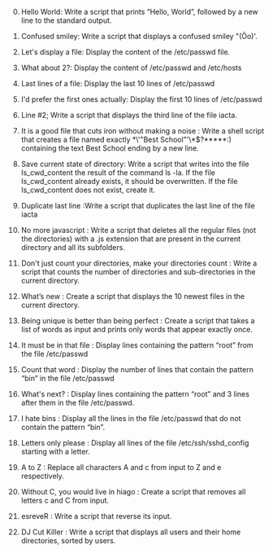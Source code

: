 0. Hello World: Write a script that prints “Hello, World”, followed by a new line to the standard output.

1. Confused smiley: Write a script that displays a confused smiley "(Ôo)'.

2. Let's display a file: Display the content of the /etc/passwd file.

3. What about 2?: Display the content of /etc/passwd and /etc/hosts

4. Last lines of a file: Display the last 10 lines of /etc/passwd

5. I'd prefer the first ones actually: Display the first 10 lines of /etc/passwd

6. Line #2; Write a script that displays the third line of the file iacta.

7. It is a good file that cuts iron without making a noise : Write a shell script that creates a file named exactly \*\\'"Best School"\'\\*$\?\*\*\*\*\*:) containing the text Best School ending by a new line.

8. Save current state of directory: Write a script that writes into the file ls_cwd_content the result of the command ls -la. If the file ls_cwd_content already exists, it should be overwritten. If the file ls_cwd_content does not exist, create it.

9. Duplicate last line :Write a script that duplicates the last line of the file iacta

10. No more javascript : Write a script that deletes all the regular files (not the directories) with a .js extension that are present in the current directory and all its subfolders.

11. Don't just count your directories, make your directories count : Write a script that counts the number of directories and sub-directories in the current directory.

12. What’s new : Create a script that displays the 10 newest files in the current directory.

13. Being unique is better than being perfect : Create a script that takes a list of words as input and prints only words that appear exactly once.

14. It must be in that file : Display lines containing the pattern “root” from the file /etc/passwd

15. Count that word : Display the number of lines that contain the pattern “bin” in the file /etc/passwd

16. What's next? : Display lines containing the pattern “root” and 3 lines after them in the file /etc/passwd.

17. I hate bins : Display all the lines in the file /etc/passwd that do not contain the pattern “bin”.

18. Letters only please : Display all lines of the file /etc/ssh/sshd_config starting with a letter.

19. A to Z : Replace all characters A and c from input to Z and e respectively.

20. Without C, you would live in hiago : Create a script that removes all letters c and C from input.

21. esreveR : Write a script that reverse its input.

22. DJ Cut Killer : Write a script that displays all users and their home directories, sorted by users.

